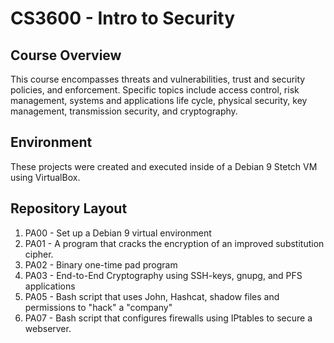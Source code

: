 # CS3600 - Intro to Security

## Course Overview
This course encompasses threats and vulnerabilities, trust and security policies, and enforcement. Specific topics include access control, risk management, systems and applications life cycle, physical security, key management, transmission security, and cryptography.

## Environment
These projects were created and executed inside of a Debian 9 Stetch VM using VirtualBox.

## Repository Layout

1. PA00 - Set up a Debian 9 virtual environment
2. PA01 - A program that cracks the encryption of an improved substitution cipher.
3. PA02 - Binary one-time pad program
4. PA03 - End-to-End Cryptography using SSH-keys, gnupg, and PFS applications
5. PA05 - Bash script that uses John, Hashcat, shadow files and permissions to "hack" a "company"
6. PA07 - Bash script that configures firewalls using IPtables to secure a webserver.
